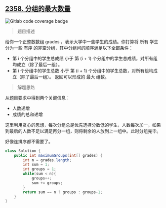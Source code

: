 ## [2358. 分组的最大数量](https://leetcode.cn/problems/maximum-number-of-groups-entering-a-competition/)

![Gitlab code coverage badge](https://img.shields.io/badge/难度-中等-yellow)

> 题目描述

给你一个正整数数组 grades ，表示大学中一些学生的成绩。你打算将 所有 学生分为一些 有序 的非空分组，其中分组间的顺序满足以下全部条件：

- 第 i 个分组中的学生总成绩 小于 第 (i + 1) 个分组中的学生总成绩，对所有组均成立（除了最后一组）。
- 第 i 个分组中的学生总数 小于 第 (i + 1) 个分组中的学生总数，对所有组均成立（除了最后一组）。
  返回可以形成的 最大 组数。

> 解题思路

从题目要求中得到两个关键信息：

- 人数递增
- 成绩的总和递增

这里利用贪心的思想，每次分组总是优先选择分数低的学生，人数每次加一，如果到最后的人数不足以满足再分一组，则将剩余的人放到上一组中。此时分组完毕。

好像连排序都不需要了。

```java
class Solution {
    public int maximumGroups(int[] grades) {
        int n = grades.length;
        int sum = 1;
        int groups = 1;
        while(sum < n){
            groups++;
            sum += groups;
        }
        return sum == n ? groups : groups-1;
    }
}
```


